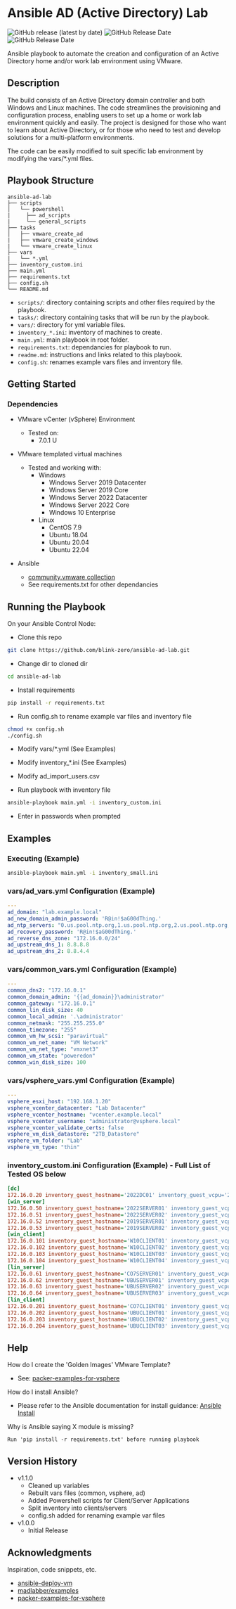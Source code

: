 # Ansible AD (Active Directory) Lab
<img alt="GitHub release (latest by date)" src="https://img.shields.io/github/v/release/blink-zero/ansible-ad-lab?style=for-the-badge"> <img alt="GitHub Release Date" src="https://img.shields.io/github/release-date/blink-zero/ansible-ad-lab?style=for-the-badge"> <img alt="GitHub Release Date" src="https://img.shields.io/badge/Tested%20with%20Ansible%20version-2.9.27-orange?style=for-the-badge">

Ansible playbook to automate the creation and configuration of an Active Directory home and/or work lab environment using VMware. 

## Description

The build consists of an Active Directory domain controller and both Windows and Linux machines. The code streamlines the provisioning and configuration process, enabling users to set up a home or work lab environment quickly and easily. The project is designed for those who want to learn about Active Directory, or for those who need to test and develop solutions for a multi-platform environments.

The code can be easily modified to suit specific lab environment by modifying the vars/*.yml files.

## Playbook Structure

```
ansible-ad-lab
├── scripts
│   └── powershell
|     ├── ad_scripts
|     └── general_scripts
├── tasks
│   ├── vmware_create_ad
|   ├── vmware_create_windows
|   └── vmware_create_linux
├── vars
|   └── *.yml
├── inventory_custom.ini
├── main.yml
├── requirements.txt
├── config.sh
└── README.md

```
- `scripts/`: directory containing scripts and other files required by the playbook.
- `tasks/`: directory containing tasks that will be run by the playbook.
- `vars/`: directory for yml variable files.
- `inventory_*.ini`: inventory of machines to create.
- `main.yml`: main playbook in root folder.
- `requirements.txt`: dependancies for playbook to run.
- `readme.md`: instructions and links related to this playbook.
- `config.sh`: renames example vars files and inventory file.

## Getting Started

### Dependencies

* VMware vCenter (vSphere) Environment
    * Tested on:
        * 7.0.1 U

* VMware templated virtual machines
    * Tested and working with:
        * Windows
            * Windows Server 2019 Datacenter
            * Windows Server 2019 Core
            * Windows Server 2022 Datacenter
            * Windows Server 2022 Core
            * Windows 10 Enterprise
        * Linux
            * CentOS 7.9
            * Ubuntu 18.04
            * Ubuntu 20.04
            * Ubuntu 22.04
* Ansible
    * [community.vmware collection](https://docs.ansible.com/ansible/latest/collections/community/vmware/index.html)
    * See requirements.txt for other dependancies

## Running the Playbook

On your Ansible Control Node:

* Clone this repo
```sh
git clone https://github.com/blink-zero/ansible-ad-lab.git
```
* Change dir to cloned dir
```sh
cd ansible-ad-lab
```
* Install requirements
```sh
pip install -r requirements.txt
```
* Run config.sh to rename example var files and inventory file
```sh
chmod +x config.sh
./config.sh
```
* Modify vars/*.yml (See Examples)

* Modify inventory_*.ini (See Examples)

* Modify ad_import_users.csv

* Run playbook with inventory file
```sh
ansible-playbook main.yml -i inventory_custom.ini
```
* Enter in passwords when prompted


## Examples

### Executing (Example)

```sh
ansible-playbook main.yml -i inventory_small.ini
```

### vars/ad_vars.yml Configuration (Example)

```yaml
---
ad_domain: "lab.example.local"
ad_new_domain_admin_password: 'R@in!$aG00dThing.'
ad_ntp_servers: "0.us.pool.ntp.org,1.us.pool.ntp.org,2.us.pool.ntp.org,3.us.pool.ntp.org"
ad_recovery_password: 'R@in!$aG00dThing.'
ad_reverse_dns_zone: "172.16.0.0/24"
ad_upstream_dns_1: 8.8.8.8
ad_upstream_dns_2: 8.8.4.4
```
### vars/common_vars.yml Configuration (Example)

```yaml
---
common_dns2: "172.16.0.1"
common_domain_admin: '{{ad_domain}}\administrator'
common_gateway: "172.16.0.1"
common_lin_disk_size: 40
common_local_admin: '.\administrator'
common_netmask: "255.255.255.0"
common_timezone: "255"
common_vm_hw_scsi: "paravirtual"
common_vm_net_name: "VM Network"
common_vm_net_type: "vmxnet3"
common_vm_state: "poweredon"
common_win_disk_size: 100
```
### vars/vsphere_vars.yml Configuration (Example)

```yaml
---
vsphere_esxi_host: "192.168.1.20"
vsphere_vcenter_datacenter: "Lab Datacenter"
vsphere_vcenter_hostname: "vcenter.example.local"
vsphere_vcenter_username: "administrator@vsphere.local"
vsphere_vcenter_validate_certs: false
vsphere_vm_disk_datastore: "2TB_Datastore"
vsphere_vm_folder: "Lab"
vsphere_vm_type: "thin"
```
### inventory_custom.ini Configuration (Example) - Full List of Tested OS below

```ini
[dc]
172.16.0.20 inventory_guest_hostname='2022DC01' inventory_guest_vcpu='2' inventory_guest_vram='4096' inventory_template_name='windows-server-2022-datacenter-dexp-v23.01' inventory_vm_guestid='windows9Server64Guest'
[win_server]
172.16.0.50 inventory_guest_hostname='2022SERVER01' inventory_guest_vcpu='2' inventory_guest_vram='4096' inventory_template_name='windows-server-2022-datacenter-dexp-v23.01' inventory_vm_guestid='windows9Server64Guest'
172.16.0.51 inventory_guest_hostname='2022SERVER02' inventory_guest_vcpu='2' inventory_guest_vram='4096' inventory_template_name='windows-server-2022-datacenter-core-v23.01' inventory_vm_guestid='windows9Server64Guest'
172.16.0.52 inventory_guest_hostname='2019SERVER01' inventory_guest_vcpu='2' inventory_guest_vram='4096' inventory_template_name='windows-server-2019-datacenter-dexp-v23.01' inventory_vm_guestid='windows9Server64Guest'
172.16.0.53 inventory_guest_hostname='2019SERVER02' inventory_guest_vcpu='2' inventory_guest_vram='4096' inventory_template_name='windows-server-2019-datacenter-core-v23.01' inventory_vm_guestid='windows9Server64Guest'
[win_client]
172.16.0.101 inventory_guest_hostname='W10CLIENT01' inventory_guest_vcpu='2' inventory_guest_vram='4096' inventory_template_name='windows-desktop-10-enterprise-v23.01' inventory_vm_guestid='windows9Server64Guest'
172.16.0.102 inventory_guest_hostname='W10CLIENT02' inventory_guest_vcpu='2' inventory_guest_vram='4096' inventory_template_name='windows-desktop-10-enterprise-v23.01' inventory_vm_guestid='windows9Server64Guest'
172.16.0.103 inventory_guest_hostname='W10CLIENT03' inventory_guest_vcpu='2' inventory_guest_vram='4096' inventory_template_name='windows-desktop-10-enterprise-v23.01' inventory_vm_guestid='windows9Server64Guest'
172.16.0.104 inventory_guest_hostname='W10CLIENT04' inventory_guest_vcpu='2' inventory_guest_vram='4096' inventory_template_name='windows-desktop-10-enterprise-v23.01' inventory_vm_guestid='windows9Server64Guest'
[lin_server]
172.16.0.61 inventory_guest_hostname='CO7SERVER01' inventory_guest_vcpu='1' inventory_guest_vram='2048' inventory_template_name='linux-centos-7-v23.01' inventory_vm_guestid='centos64Guest'
172.16.0.62 inventory_guest_hostname='UBUSERVER01' inventory_guest_vcpu='2' inventory_guest_vram='4096' inventory_template_name='linux-ubuntu-18.04-lts-v23.01' inventory_vm_guestid='ubuntu64Guest'
172.16.0.63 inventory_guest_hostname='UBUSERVER02' inventory_guest_vcpu='2' inventory_guest_vram='4096' inventory_template_name='linux-ubuntu-20.04-lts-v23.01' inventory_vm_guestid='ubuntu64Guest'
172.16.0.64 inventory_guest_hostname='UBUSERVER03' inventory_guest_vcpu='2' inventory_guest_vram='4096' inventory_template_name='linux-ubuntu-22.04-lts-v23.01' inventory_vm_guestid='ubuntu64Guest'
[lin_client]
172.16.0.201 inventory_guest_hostname='CO7CLIENT01' inventory_guest_vcpu='1' inventory_guest_vram='2048' inventory_template_name='linux-centos-7-v23.01' inventory_vm_guestid='centos64Guest'
172.16.0.202 inventory_guest_hostname='UBUCLIENT01' inventory_guest_vcpu='2' inventory_guest_vram='4096' inventory_template_name='linux-ubuntu-18.04-lts-v23.01' inventory_vm_guestid='ubuntu64Guest'
172.16.0.203 inventory_guest_hostname='UBUCLIENT02' inventory_guest_vcpu='2' inventory_guest_vram='4096' inventory_template_name='linux-ubuntu-20.04-lts-v23.01' inventory_vm_guestid='ubuntu64Guest'
172.16.0.204 inventory_guest_hostname='UBUCLIENT03' inventory_guest_vcpu='2' inventory_guest_vram='4096' inventory_template_name='linux-ubuntu-22.04-lts-v23.01' inventory_vm_guestid='ubuntu64Guest'
```

## Help

How do I create the 'Golden Images' VMware Template?
* See: [packer-examples-for-vsphere](https://github.com/vmware-samples/packer-examples-for-vsphere)

How do I install Ansible?
* Please refer to the Ansible documentation for install guidance: [Ansible Install](https://docs.ansible.com/ansible/latest/installation_guide/intro_installation.html)

Why is Ansible saying X module is missing?
```
Run 'pip install -r requirements.txt' before running playbook
```

## Version History

* v1.1.0
    * Cleaned up variables
    * Rebuilt vars files (common, vsphere, ad)
    * Added Powershell scripts for Client/Server Applications
    * Split inventory into clients/servers
    * config.sh added for renaming example var files
* v1.0.0
    * Initial Release

## Acknowledgments

Inspiration, code snippets, etc.
* [ansible-deploy-vm](https://github.com/blink-zero/ansible-deploy-vm)
* [madlabber/examples](https://github.com/madlabber/examples)
* [packer-examples-for-vsphere](https://github.com/vmware-samples/packer-examples-for-vsphere)

